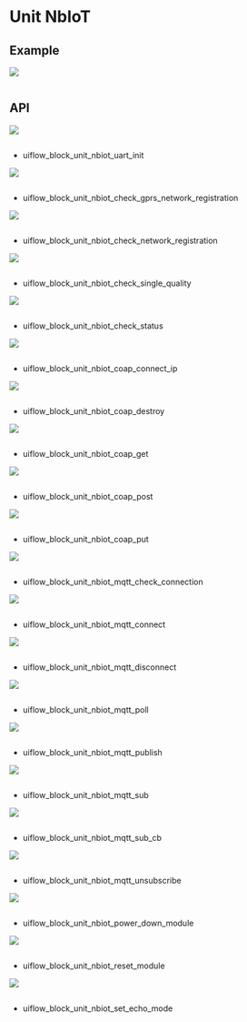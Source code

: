 # Unit NbIoT

## Example

<img class="blockly_svg" src="example.svg">

```python

```

## API

<img class="blockly_svg" src="https://m5stack.oss-cn-shenzhen.aliyuncs.com/resource/docs/static/assets/img/uiflow/blockly/unit/nb_iot/uiflow_block_unit_nbiot_uart_init.svg">

```python

```

- uiflow_block_unit_nbiot_uart_init

<img class="blockly_svg" src="https://m5stack.oss-cn-shenzhen.aliyuncs.com/resource/docs/static/assets/img/uiflow/blockly/unit/nb_iot/uiflow_block_unit_nbiot_check_gprs_network_registration.svg">

```python

```

- uiflow_block_unit_nbiot_check_gprs_network_registration

<img class="blockly_svg" src="https://m5stack.oss-cn-shenzhen.aliyuncs.com/resource/docs/static/assets/img/uiflow/blockly/unit/nb_iot/uiflow_block_unit_nbiot_check_network_registration.svg">

```python

```

- uiflow_block_unit_nbiot_check_network_registration

<img class="blockly_svg" src="https://m5stack.oss-cn-shenzhen.aliyuncs.com/resource/docs/static/assets/img/uiflow/blockly/unit/nb_iot/uiflow_block_unit_nbiot_check_single_quality.svg">

```python

```

- uiflow_block_unit_nbiot_check_single_quality

<img class="blockly_svg" src="https://m5stack.oss-cn-shenzhen.aliyuncs.com/resource/docs/static/assets/img/uiflow/blockly/unit/nb_iot/uiflow_block_unit_nbiot_check_status.svg">

```python

```

- uiflow_block_unit_nbiot_check_status

<img class="blockly_svg" src="https://m5stack.oss-cn-shenzhen.aliyuncs.com/resource/docs/static/assets/img/uiflow/blockly/unit/nb_iot/uiflow_block_unit_nbiot_coap_connect_ip.svg">

```python

```

- uiflow_block_unit_nbiot_coap_connect_ip

<img class="blockly_svg" src="https://m5stack.oss-cn-shenzhen.aliyuncs.com/resource/docs/static/assets/img/uiflow/blockly/unit/nb_iot/uiflow_block_unit_nbiot_coap_destroy.svg">

```python

```

- uiflow_block_unit_nbiot_coap_destroy

<img class="blockly_svg" src="https://m5stack.oss-cn-shenzhen.aliyuncs.com/resource/docs/static/assets/img/uiflow/blockly/unit/nb_iot/uiflow_block_unit_nbiot_coap_get.svg">

```python

```

- uiflow_block_unit_nbiot_coap_get

<img class="blockly_svg" src="https://m5stack.oss-cn-shenzhen.aliyuncs.com/resource/docs/static/assets/img/uiflow/blockly/unit/nb_iot/uiflow_block_unit_nbiot_coap_post.svg">

```python

```

- uiflow_block_unit_nbiot_coap_post

<img class="blockly_svg" src="https://m5stack.oss-cn-shenzhen.aliyuncs.com/resource/docs/static/assets/img/uiflow/blockly/unit/nb_iot/uiflow_block_unit_nbiot_coap_put.svg">

```python

```

- uiflow_block_unit_nbiot_coap_put

<img class="blockly_svg" src="https://m5stack.oss-cn-shenzhen.aliyuncs.com/resource/docs/static/assets/img/uiflow/blockly/unit/nb_iot/uiflow_block_unit_nbiot_mqtt_check_connection.svg">

```python

```

- uiflow_block_unit_nbiot_mqtt_check_connection

<img class="blockly_svg" src="https://m5stack.oss-cn-shenzhen.aliyuncs.com/resource/docs/static/assets/img/uiflow/blockly/unit/nb_iot/uiflow_block_unit_nbiot_mqtt_connect.svg">

```python

```

- uiflow_block_unit_nbiot_mqtt_connect

<img class="blockly_svg" src="https://m5stack.oss-cn-shenzhen.aliyuncs.com/resource/docs/static/assets/img/uiflow/blockly/unit/nb_iot/uiflow_block_unit_nbiot_mqtt_disconnect.svg">

```python

```

- uiflow_block_unit_nbiot_mqtt_disconnect

<img class="blockly_svg" src="https://m5stack.oss-cn-shenzhen.aliyuncs.com/resource/docs/static/assets/img/uiflow/blockly/unit/nb_iot/uiflow_block_unit_nbiot_mqtt_poll.svg">

```python

```

- uiflow_block_unit_nbiot_mqtt_poll

<img class="blockly_svg" src="https://m5stack.oss-cn-shenzhen.aliyuncs.com/resource/docs/static/assets/img/uiflow/blockly/unit/nb_iot/uiflow_block_unit_nbiot_mqtt_publish.svg">

```python

```

- uiflow_block_unit_nbiot_mqtt_publish

<img class="blockly_svg" src="https://m5stack.oss-cn-shenzhen.aliyuncs.com/resource/docs/static/assets/img/uiflow/blockly/unit/nb_iot/uiflow_block_unit_nbiot_mqtt_sub.svg">

```python

```

- uiflow_block_unit_nbiot_mqtt_sub

<img class="blockly_svg" src="https://m5stack.oss-cn-shenzhen.aliyuncs.com/resource/docs/static/assets/img/uiflow/blockly/unit/nb_iot/uiflow_block_unit_nbiot_mqtt_sub_cb.svg">

```python

```

- uiflow_block_unit_nbiot_mqtt_sub_cb

<img class="blockly_svg" src="https://m5stack.oss-cn-shenzhen.aliyuncs.com/resource/docs/static/assets/img/uiflow/blockly/unit/nb_iot/uiflow_block_unit_nbiot_mqtt_unsubscribe.svg">

```python

```

- uiflow_block_unit_nbiot_mqtt_unsubscribe

<img class="blockly_svg" src="https://m5stack.oss-cn-shenzhen.aliyuncs.com/resource/docs/static/assets/img/uiflow/blockly/unit/nb_iot/uiflow_block_unit_nbiot_power_down_module.svg">

```python

```

- uiflow_block_unit_nbiot_power_down_module

<img class="blockly_svg" src="https://m5stack.oss-cn-shenzhen.aliyuncs.com/resource/docs/static/assets/img/uiflow/blockly/unit/nb_iot/uiflow_block_unit_nbiot_reset_module.svg">

```python

```

- uiflow_block_unit_nbiot_reset_module

<img class="blockly_svg" src="https://m5stack.oss-cn-shenzhen.aliyuncs.com/resource/docs/static/assets/img/uiflow/blockly/unit/nb_iot/uiflow_block_unit_nbiot_set_echo_mode.svg">

```python

```

- uiflow_block_unit_nbiot_set_echo_mode

